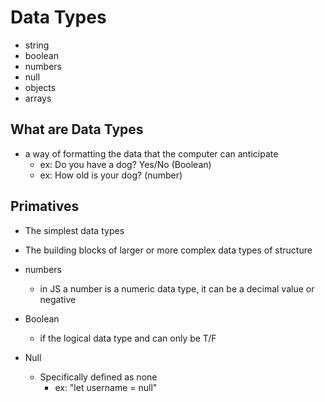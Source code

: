 # Data Types

- string
- boolean
- numbers
- null
- objects
- arrays

## What are Data Types

- a way of formatting the data that the computer can anticipate
  - ex: Do you have a dog? Yes/No (Boolean)
  - ex: How old is your dog? (number)

## Primatives

- The simplest data types
- The building blocks of larger or more complex data types of structure

- numbers
  - in JS a number is a numeric data type, it can be a decimal value or negative
- Boolean
  - if the logical data type and can only be T/F

- Null
  - Specifically defined as none
    - ex: "let username = null"

